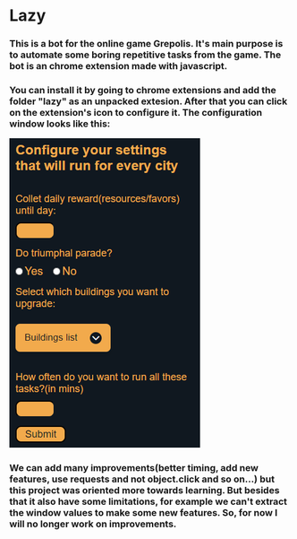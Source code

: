 # Lazy

### This is a bot for the online game Grepolis. It's main purpose is to automate some boring repetitive tasks from the game. The bot is an chrome extension made with javascript.

### You can install it by going to chrome extensions and add the folder "lazy" as an unpacked extesion. After that you can click on the extension's icon to configure it. The configuration window looks like this:
![Here should be an image](configure.PNG)

### We can add many improvements(better timing, add new features, use requests and not object.click and so on...) but this project was oriented more towards learning. But besides that it also have some limitations, for example we can't extract the window values to make some new features. So, for now I will no longer work on improvements.
